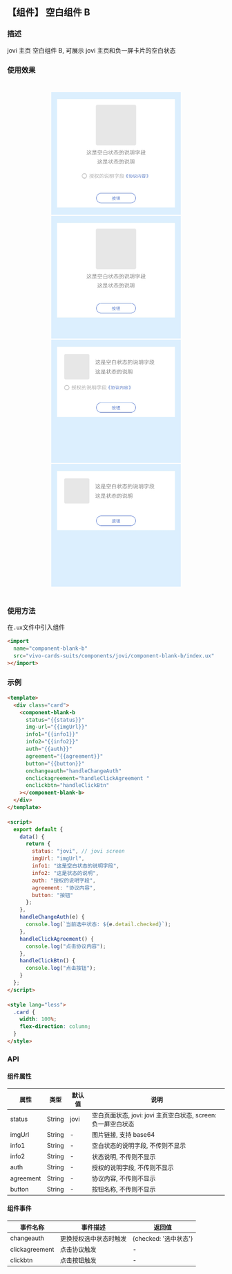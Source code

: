 ## 【组件】 空白组件 B

### 描述

jovi 主页 空白组件 B, 可展示 jovi 主页和负一屏卡片的空白状态

### 使用效果

<div style="text-align: center;margin: 40px;">
  <img src="../../assets/jovi-blank-b-1.jpg" style="width:300px" alt="jovi-blank-b-1"/>
  <img src="../../assets/jovi-blank-b-2.jpg" style="width:300px" alt="jovi-blank-b-2"/>
  <img src="../../assets/jovi-blank-b-3.jpg" style="width:300px" alt="jovi-blank-b-3"/>
  <img src="../../assets/jovi-blank-b-4.jpg" style="width:300px" alt="jovi-blank-b-4"/>
</div>

### 使用方法

在`.ux`文件中引入组件

```html
<import
  name="component-blank-b"
  src="vivo-cards-suits/components/jovi/component-blank-b/index.ux"
></import>
```

### 示例

```html
<template>
  <div class="card">
    <component-blank-b
      status="{{status}}"
      img-url="{{imgUrl}}"
      info1="{{info1}}"
      info2="{{info2}}"
      auth="{{auth}}"
      agreement="{{agreement}}"
      button="{{button}}"
      onchangeauth="handleChangeAuth"
      onclickagreement="handleClickAgreement "
      onclickbtn="handleClickBtn"
    ></component-blank-b>
  </div>
</template>

<script>
  export default {
    data() {
      return {
        status: "jovi", // jovi screen
        imgUrl: "imgUrl",
        info1: "这是空白状态的说明字段",
        info2: "这是状态的说明",
        auth: "授权的说明字段",
        agreement: "协议内容",
        button: "按钮"
      };
    },
    handleChangeAuth(e) {
      console.log(`当前选中状态: ${e.detail.checked}`);
    },
    handleClickAgreement() {
      console.log("点击协议内容");
    },
    handleClickBtn() {
      console.log("点击按钮");
    }
  };
</script>

<style lang="less">
  .card {
    width: 100%;
    flex-direction: column;
  }
</style>
```

### API

#### 组件属性

| 属性      | 类型   | 默认值 | 说明                                                          |
| --------- | ------ | ------ | ------------------------------------------------------------- |
| status    | String | jovi   | 空白页面状态, jovi: jovi 主页空白状态, screen: 负一屏空白状态 |
| imgUrl    | String | -      | 图片链接, 支持 base64                                         |
| info1     | String | -      | 空白状态的说明字段, 不传则不显示                              |
| info2     | String | -      | 状态说明, 不传则不显示                                        |
| auth      | String | -      | 授权的说明字段, 不传则不显示                                  |
| agreement | String | -      | 协议内容, 不传则不显示                                        |
| button    | String | -      | 按钮名称, 不传则不显示                                        |

#### 组件事件

| 事件名称       | 事件描述               | 返回值                |
| -------------- | ---------------------- | --------------------- |
| changeauth     | 更换授权选中状态时触发 | {checked: '选中状态'} |
| clickagreement | 点击协议触发           | -                     |
| clickbtn       | 点击按钮触发           | -                     |
